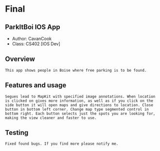 # Final 
## ParkItBoi IOS App

* Author: CavanCook
* Class: CS402 [IOS Dev]

## Overview

    This app shows people in Boise where free parking is to be found.

## Features and usage

    Segues lead to MapKit with specified image annotations. When location is clicked on gives more information, as well as if you click on the side button it will open maps and give directions to location. Close button in bottom left corner. Change map type segmented control in bottom right. Each button selects just the spots you are looking for, making the view cleaner and faster to use.

## Testing

    Fixed found bugs. If you find more please notify me.
